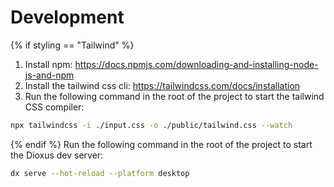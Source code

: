 # Development
{% if styling == "Tailwind" %}
1. Install npm: https://docs.npmjs.com/downloading-and-installing-node-js-and-npm
2. Install the tailwind css cli: https://tailwindcss.com/docs/installation
3. Run the following command in the root of the project to start the tailwind CSS compiler:

```bash
npx tailwindcss -i ./input.css -o ./public/tailwind.css --watch
```
{% endif %}
Run the following command in the root of the project to start the Dioxus dev server:

```bash
dx serve --hot-reload --platform desktop
```